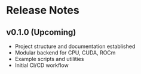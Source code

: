 # Release Notes

## v0.1.0 (Upcoming)
- Project structure and documentation established
- Modular backend for CPU, CUDA, ROCm
- Example scripts and utilities
- Initial CI/CD workflow

